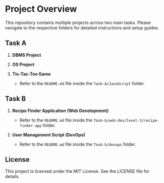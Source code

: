 # Project Overview

This repository contains multiple projects across two main tasks. Please navigate to the respective folders for detailed instructions and setup guides.

## Task A

1. **DBMS Project**

2. **OS Project**

3. **Tic-Tac-Toe Game**
   - Refer to the `README.md` file inside the `Task-A/JavaScript` folder.

## Task B

1. **Recipe Finder Application (Web Development)**
   - Refer to the `README.md` file inside the `Task-b/web-dev/level-3/recipe-finder-app` folder.

2. **User Management Script (DevOps)**
   - Refer to the `README.md` file inside the `Task-b/devops` folder.

## License

This project is licensed under the MIT License. See the LICENSE file for details.

